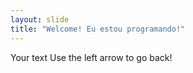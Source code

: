 ```yaml
---
layout: slide
title: "Welcome! Eu estou programando!"
---
```

Your text
Use the left arrow to go back!
